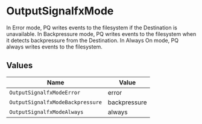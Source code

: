 # OutputSignalfxMode

In Error mode, PQ writes events to the filesystem if the Destination is unavailable. In Backpressure mode, PQ writes events to the filesystem when it detects backpressure from the Destination. In Always On mode, PQ always writes events to the filesystem.


## Values

| Name                             | Value                            |
| -------------------------------- | -------------------------------- |
| `OutputSignalfxModeError`        | error                            |
| `OutputSignalfxModeBackpressure` | backpressure                     |
| `OutputSignalfxModeAlways`       | always                           |